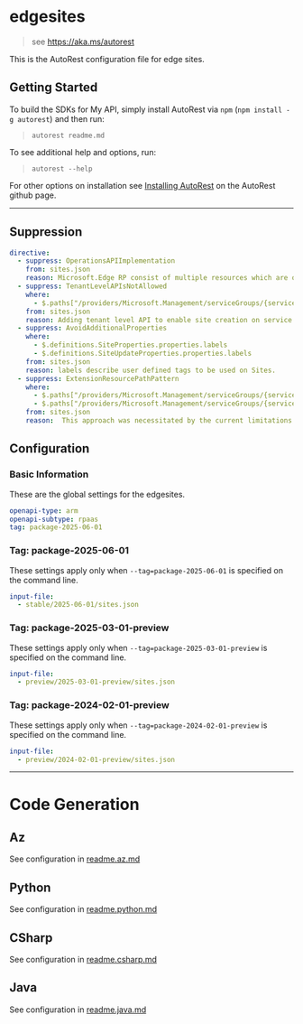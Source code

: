 # edgesites

> see https://aka.ms/autorest

This is the AutoRest configuration file for edge sites.

## Getting Started

To build the SDKs for My API, simply install AutoRest via `npm` (`npm install -g autorest`) and then run:

> `autorest readme.md`

To see additional help and options, run:

> `autorest --help`

For other options on installation see [Installing AutoRest](https://aka.ms/autorest/install) on the AutoRest github page.

---
## Suppression

``` yaml
directive:
  - suppress: OperationsAPIImplementation
    from: sites.json
    reason: Microsoft.Edge RP consist of multiple resources which are owned/maintained by different teams, so we follow folder structure for Service Group (explained here https://github.com/Azure/azure-rest-api-specs-pr/tree/RPSaaSMaster?tab=readme-ov-file#folder-structure-for-service-group). We do have operations api exposed from common-location/folder (https://github.com/Azure/azure-rest-api-specs-pr/blob/RPSaaSMaster/specification/edge/resource-manager/Microsoft.Edge/edge/preview/2024-02-01-preview/operations.json#L46C5-L46C43) so every resource need not expose it separately. There has been open issue [Avocado] Support service group folder scenario azure-sdk-tools#6201 for the same.
  - suppress: TenantLevelAPIsNotAllowed
    where:
      - $.paths["/providers/Microsoft.Management/serviceGroups/{servicegroupName}/providers/Microsoft.Edge/sites/{siteName}"]
    from: sites.json
    reason: Adding tenant level API to enable site creation on service groups, have got the case reviewed from ARM and PAS team as per documentation
  - suppress: AvoidAdditionalProperties
    where:
      - $.definitions.SiteProperties.properties.labels
      - $.definitions.SiteUpdateProperties.properties.labels
    from: sites.json
    reason: labels describe user defined tags to be used on Sites.
  - suppress: ExtensionResourcePathPattern
    where:
      - $.paths["/providers/Microsoft.Management/serviceGroups/{servicegroupName}/providers/Microsoft.Edge/sites/{siteName}"]
      - $.paths["/providers/Microsoft.Management/serviceGroups/{servicegroupName}/providers/Microsoft.Edge/sites"]
    from: sites.json
    reason:  This approach was necessitated by the current limitations in TypeSpec, which does not support defining parent resources at the tenant level for extension resource types.
```

## Configuration

### Basic Information

These are the global settings for the edgesites.

```yaml
openapi-type: arm
openapi-subtype: rpaas
tag: package-2025-06-01
```

### Tag: package-2025-06-01

These settings apply only when `--tag=package-2025-06-01` is specified on the command line.

```yaml $(tag) == 'package-2025-06-01'
input-file:
  - stable/2025-06-01/sites.json
```

### Tag: package-2025-03-01-preview

These settings apply only when `--tag=package-2025-03-01-preview` is specified on the command line.

```yaml $(tag) == 'package-2023-03-01-preview'
input-file:
  - preview/2025-03-01-preview/sites.json
```

### Tag: package-2024-02-01-preview

These settings apply only when `--tag=package-2024-02-01-preview` is specified on the command line.

```yaml $(tag) == 'package-2024-02-01-preview'
input-file:
  - preview/2024-02-01-preview/sites.json
```
---

# Code Generation

## Az

See configuration in [readme.az.md](./readme.az.md)

## Python

See configuration in [readme.python.md](./readme.python.md)

## CSharp

See configuration in [readme.csharp.md](./readme.csharp.md)

## Java

See configuration in [readme.java.md](./readme.java.md)
